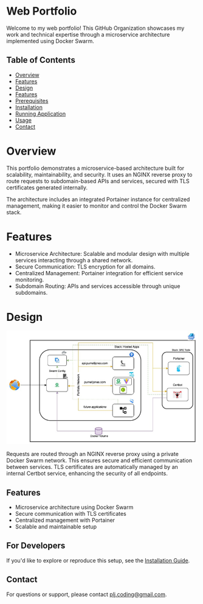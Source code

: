 # Web Portfolio

Welcome to my web portfolio! This GitHub Organization showcases my work and technical expertise through a microservice architecture implemented using Docker Swarm.

## Table of Contents
- [Overview](#overview)
- [Features](#features)
- [Design](#design)
- [Features](#features)
- [Prerequisites](#prerequisites)
- [Installation](#installation)
- [Running Application](#running-application)
- [Usage](#usage)
- [Contact](#contact)

# Overview

This portfolio demonstrates a microservice-based architecture built for scalability, maintainability, and security. It uses an NGINX reverse proxy to route requests to subdomain-based APIs and services, secured with TLS certificates generated internally.

The architecture includes an integrated Portainer instance for centralized management, making it easier to monitor and control the Docker Swarm stack.

# Features
* Microservice Architecture: Scalable and modular design with multiple services interacting through a shared network.
* Secure Communication: TLS encryption for all domains.
* Centralized Management: Portainer integration for efficient service monitoring.
* Subdomain Routing: APIs and services accessible through unique subdomains.


# Design

![t](./imgs/Hosted-App-Overall-App.jpg)

Requests are routed through an NGINX reverse proxy using a private Docker Swarm network. This ensures secure and efficient communication between services. TLS certificates are automatically managed by an internal Certbot service, enhancing the security of all endpoints.

## Features
- Microservice architecture using Docker Swarm
- Secure communication with TLS certificates
- Centralized management with Portainer
- Scalable and maintainable setup

## For Developers

If you'd like to explore or reproduce this setup, see the [Installation Guide](./INSTALL.md).

## Contact
For questions or support, please contact [plj.coding@gmail.com](mailto:plj.coding@gmail).